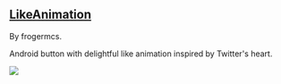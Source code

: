 
## [LikeAnimation](https://github.com/frogermcs/LikeAnimation)

By frogermcs.

Android button with delightful like animation inspired by Twitter's heart.

![](https://camo.githubusercontent.com/752e0e35b15b6b684cee90b6bf4309f387caa36f/687474703a2f2f66726f6765726d63732e6769746875622e696f2f696d616765732f32322f627574746f6e5f616e696d2e676966)
